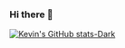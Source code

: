 ### Hi there 👋

[![Kevin's GitHub stats-Dark](https://github-readme-stats.vercel.app/api?username=HansTtito&show_icons=true&theme=dark#gh-dark-mode-only)](https://github.com/HansTtito/github-readme-stats#gh-dark-mode-only)

<!--
**HansTtito/HansTtito** is a ✨ _special_ ✨ repository because its `README.md` (this file) appears on your GitHub profile.

Here are some ideas to get you started:

- 🔭 I’m currently working on ...
- 🌱 I’m currently learning ...
- 👯 I’m looking to collaborate on ...
- 🤔 I’m looking for help with ...
- 💬 Ask me about ...
- 📫 How to reach me: ...
- 😄 Pronouns: ...
- ⚡ Fun fact: ...
-->
